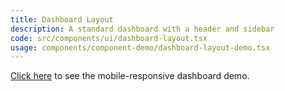 ```yaml
---
title: Dashboard Layout
description: A standard dashboard with a header and sidebar
code: src/components/ui/dashboard-layout.tsx
usage: components/component-demo/dashboard-layout-demo.tsx
---
```


[Click here](/ui/dashboard-layout-demo) to see the mobile-responsive dashboard demo.
